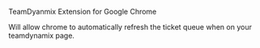 TeamDyanmix Extension for Google Chrome

Will allow chrome to automatically refresh the ticket queue when on your teamdynamix page.